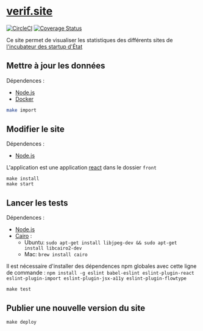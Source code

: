 # [verif.site](https://verif.site)

[![CircleCI](https://circleci.com/gh/sgmap/verif.site.svg?style=svg)](https://circleci.com/gh/sgmap/verif.site)
[![Coverage Status](https://coveralls.io/repos/github/sgmap/verif.site/badge.svg?branch=coveralls)](https://coveralls.io/github/sgmap/verif.site?branch=master)

Ce site permet de visualiser les statistiques des différents sites de [l'incubateur des startup d'État](https://beta.gouv.fr)

## Mettre à jour les données


Dépendences :
 * [Node.js]
 * [Docker]


```sh
make import
```
## Modifier le site

Dépendences :
 * [Node.js]

L'application est une application [react] dans le dossier `front`

```
make install
make start
```

## Lancer les tests

Dépendences :
 * [Node.js]
 * [Cairo](https://cairographics.org/) :
    * Ubuntu: `sudo apt-get install libjpeg-dev && sudo apt-get install libcairo2-dev`
    * Mac: `brew install cairo`

Il est nécessaire d'installer des dépendences npm globales avec cette ligne de commande : `npm install -g eslint babel-eslint eslint-plugin-react eslint-plugin-import eslint-plugin-jsx-a11y eslint-plugin-flowtype`



```
make test
```

## Publier une nouvelle version du site

```
make deploy
```



[Node.js]: https://nodejs.org/en/
[Docker]: https://www.docker.com/
[react]: https://facebook.github.io/react/
